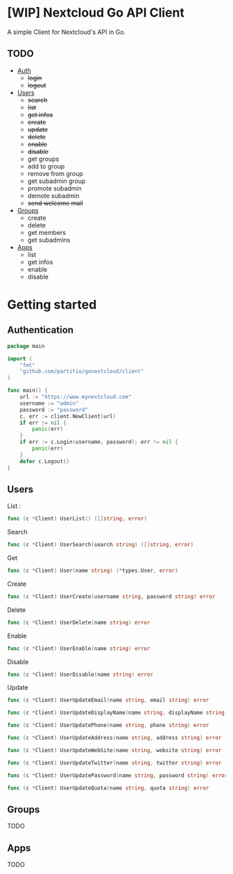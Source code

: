 # [WIP] Nextcloud Go API Client

A simple Client for Nextcloud's API in Go.

## TODO
- [Auth](#authentication)
  - ~~login~~
  - ~~logout~~
- [Users](#users)
  - ~~search~~
  - ~~list~~
  - ~~get infos~~
  - ~~create~~
  - ~~update~~
  - ~~delete~~
  - ~~enable~~
  - ~~disable~~
  - get groups
  - add to group
  - remove from group
  - get subadmin group
  - promote subadmin
  - demote subadmin
  - ~~send welcome mail~~ 
- [Groups](#groups)
  - create
  - delete
  - get members
  - get subadmins
- [Apps](#apps)
  - list
  - get infos
  - enable
  - disable

# Getting started
## Authentication
```go
package main

import (
	"fmt"
	"github.com/partitio/gonextcloud/client"
)

func main() {
	url := "https://www.mynextcloud.com"
	username := "admin"
	password := "password"
	c, err := client.NewClient(url)
	if err != nil {
		panic(err)
	}
	if err := c.Login(username, password); err != nil {
		panic(err)
	}
	defer c.Logout()
}
````
## Users
List :
```go
func (c *Client) UserList() ([]string, error)
```
Search
```go
func (c *Client) UserSearch(search string) ([]string, error)
```
Get
```go
func (c *Client) User(name string) (*types.User, error)
```
Create
```go
func (c *Client) UserCreate(username string, password string) error
```
Delete
```go
func (c *Client) UserDelete(name string) error 
```
Enable
```go
func (c *Client) UserEnable(name string) error 
```
Disable
```go
func (c *Client) UserDisable(name string) error 
```
Update
```go
func (c *Client) UserUpdateEmail(name string, email string) error

func (c *Client) UserUpdateDisplayName(name string, displayName string) error

func (c *Client) UserUpdatePhone(name string, phone string) error

func (c *Client) UserUpdateAddress(name string, address string) error

func (c *Client) UserUpdateWebSite(name string, website string) error

func (c *Client) UserUpdateTwitter(name string, twitter string) error

func (c *Client) UserUpdatePassword(name string, password string) error

func (c *Client) UserUpdateQuota(name string, quota string) error
```
## Groups
TODO

## Apps
TODO